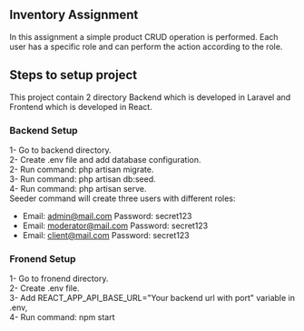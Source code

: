 ## Inventory Assignment
In this assignment a simple product CRUD operation is performed. Each user has a specific role and can perform the
action according to the role.

## Steps to setup project
This project contain 2 directory Backend which is developed in Laravel and Frontend which is developed in
React.

### Backend Setup
1- Go to backend directory. <br/>
2- Create .env file and add database configuration. <br/>
2- Run command: php artisan migrate. <br/>
3- Run command: php artisan db:seed. <br/>
4- Run command: php artisan serve. <br />
Seeder command will create three users with different roles:
- Email: admin@mail.com Password: secret123 <br/>
- Email: moderator@mail.com Password: secret123 <br/>
- Email: client@mail.com Password: secret123 <br/>

### Fronend Setup
1- Go to fronend directory. <br />
2- Create .env file. <br />
3- Add REACT_APP_API_BASE_URL="Your backend url with port" variable in .env, </br>
4- Run command: npm start